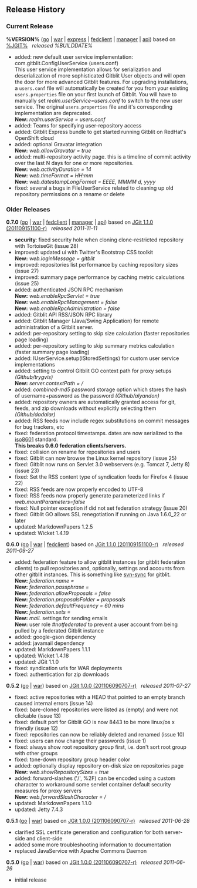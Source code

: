 ## Release History

### Current Release
**%VERSION%** ([go](http://code.google.com/p/gitblit/downloads/detail?name=%GO%) | [war](http://code.google.com/p/gitblit/downloads/detail?name=%WAR%) | [express](http://code.google.com/p/gitblit/downloads/detail?name=%EXPRESS%) | [fedclient](http://code.google.com/p/gitblit/downloads/detail?name=%FEDCLIENT%) | [manager](http://code.google.com/p/gitblit/downloads/detail?name=%MANAGER%) | [api](http://code.google.com/p/gitblit/downloads/detail?name=%API%)) based on [%JGIT%][jgit] &nbsp; *released %BUILDDATE%*

- added: new default user service implementation: com.gitblit.ConfigUserService (users.conf)  
This user service implementation allows for serialization and deserialization of more sophisticated Gitblit User objects and will open the door for more advanced Gitblit features. For upgrading installations, a `users.conf` file will automatically be created for you from your existing `users.properties` file on your first launch of Gitblit.  You will have to manually set *realm.userService=users.conf* to switch to the new user service.  The original `users.properties` file and it's corresponding implementation are deprecated.  
    **New:** *realm.userService = users.conf*
- added: Teams for specifying user-repository access
- added: Gitblit Express bundle to get started running Gitblit on RedHat's OpenShift cloud
- added: optional Gravatar integration  
    **New:** *web.allowGravatar = true*   
- added: multi-repository activity page.  this is a timeline of commit activity over the last N days for one or more repositories.  
   **New:** *web.activityDuration = 14*  
   **New:** *web.timeFormat = HH:mm*  
   **New:** *web.datestampLongFormat = EEEE, MMMM d, yyyy*  
- fixed: several a bugs in FileUserService related to cleaning up old repository permissions on a rename or delete


### Older Releases

**0.7.0** ([go](http://code.google.com/p/gitblit/downloads/detail?name=gitblit-0.7.0.zip) | [war](http://code.google.com/p/gitblit/downloads/detail?name=gitblit-0.7.0.war) | [fedclient](http://code.google.com/p/gitblit/downloads/detail?name=fedclient-0.7.0.zip) | [manager](http://code.google.com/p/gitblit/downloads/detail?name=manager-0.7.0.zip) | [api](http://code.google.com/p/gitblit/downloads/detail?name=gbapi-0.7.0.zip)) based on [JGit 1.1.0 (201109151100-r)][jgit] &nbsp; *released 2011-11-11*

- **security**: fixed security hole when cloning clone-restricted repository with TortoiseGit (issue 28)
- improved: updated ui with Twitter's Bootstrap CSS toolkit  
    **New:** *web.loginMessage = gitblit*
- improved: repositories list performance by caching repository sizes (issue 27)
- improved: summary page performance by caching metric calculations (issue 25)
- added: authenticated JSON RPC mechanism   
    **New:** *web.enableRpcServlet = true*  
    **New:** *web.enableRpcManagement = false*  
    **New:** *web.enableRpcAdministration = false*
- added: Gitblit API RSS/JSON RPC library
- added: Gitblit Manager (Java/Swing Application) for remote administration of a Gitblit server.
- added: per-repository setting to skip size calculation (faster repositories page loading)
- added: per-repository setting to skip summary metrics calculation (faster summary page loading)
- added: IUserService.setup(IStoredSettings) for custom user service implementations
- added: setting to control Gitblit GO context path for proxy setups *(Github/trygvis)*  
    **New:** *server.contextPath = /*
- added: *combined-md5* password storage option which stores the hash of username+password as the password *(Github/alyandon)*
- added: repository owners are automatically granted access for git, feeds, and zip downloads without explicitly selecting them *(Github/dadalar)*
- added: RSS feeds now include regex substitutions on commit messages for bug trackers, etc
- fixed: federation protocol timestamps.  dates are now serialized to the [iso8601](http://en.wikipedia.org/wiki/ISO_8601) standard.  
    **This breaks 0.6.0 federation clients/servers.**
- fixed: collision on rename for repositories and users
- fixed: Gitblit can now browse the Linux kernel repository (issue 25)
- fixed: Gitblit now runs on Servlet 3.0 webservers (e.g. Tomcat 7, Jetty 8) (issue 23)
- fixed: Set the RSS content type of syndication feeds for Firefox 4 (issue 22)
- fixed: RSS feeds are now properly encoded to UTF-8
- fixed: RSS feeds now properly generate parameterized links if *web.mountParameters=false*
- fixed: Null pointer exception if did not set federation strategy (issue 20)
- fixed: Gitblit GO allows SSL renegotiation if running on Java 1.6.0_22 or later
- updated: MarkdownPapers 1.2.5
- updated: Wicket 1.4.19

**0.6.0** ([go](http://code.google.com/p/gitblit/downloads/detail?name=gitblit-0.6.0.zip) | [war](http://code.google.com/p/gitblit/downloads/detail?name=gitblit-0.6.0.war) | [fedclient](http://code.google.com/p/gitblit/downloads/detail?name=fedclient-0.6.0.zip)) based on [JGit 1.1.0 (201109151100-r)][jgit] &nbsp; *released 2011-09-27*

- added: federation feature to allow gitblit instances (or gitblit federation clients) to pull repositories and, optionally, settings and accounts from other gitblit instances.  This is something like [svn-sync](http://svnbook.red-bean.com/en/1.5/svn.ref.svnsync.html) for gitblit.  
    **New:** *federation.name =*  
    **New:** *federation.passphrase =*  
    **New:** *federation.allowProposals = false*  
    **New:** *federation.proposalsFolder = proposals*  
    **New:** *federation.defaultFrequency = 60 mins*  
    **New:** *federation.sets =*  
    **New:** *mail.* settings for sending emails  
    **New:** user role *#notfederated* to prevent a user account from being pulled by a federated Gitblit instance  
- added: google-gson dependency
- added: javamail dependency
- updated: MarkdownPapers 1.1.1
- updated: Wicket 1.4.18
- updated: JGit 1.1.0
- fixed: syndication urls for WAR deployments
- fixed: authentication for zip downloads

**0.5.2** ([go](http://code.google.com/p/gitblit/downloads/detail?name=gitblit-0.5.2.zip) | [war](http://code.google.com/p/gitblit/downloads/detail?name=gitblit-0.5.2.war)) based on [JGit 1.0.0 (201106090707-r)][jgit] &nbsp; *released 2011-07-27*

- fixed: active repositories with a HEAD that pointed to an empty branch caused internal errors (issue 14)
- fixed: bare-cloned repositories were listed as (empty) and were not clickable (issue 13)
- fixed: default port for Gitblit GO is now 8443 to be more linux/os x friendly (issue 12)
- fixed: repositories can now be reliably deleted and renamed (issue 10)
- fixed: users can now change their passwords (issue 1)
- fixed: always show root repository group first, i.e. don't sort root group with other groups
- fixed: tone-down repository group header color
- added: optionally display repository on-disk size on repositories page  
    **New:** *web.showRepositorySizes = true*
- added: forward-slashes ('/', %2F) can be encoded using a custom character to workaround some servlet container default security measures for proxy servers  
    **New:** *web.forwardSlashCharacter = /*
- updated: MarkdownPapers 1.1.0
- updated: Jetty 7.4.3

**0.5.1** ([go](http://code.google.com/p/gitblit/downloads/detail?name=gitblit-0.5.1.zip) | [war](http://code.google.com/p/gitblit/downloads/detail?name=gitblit-0.5.1.war)) based on [JGit 1.0.0 (201106090707-r)][jgit] &nbsp; *released 2011-06-28*

- clarified SSL certificate generation and configuration for both server-side and client-side
- added some more troubleshooting information to documentation
- replaced JavaService with Apache Commons Daemon

**0.5.0** ([go](http://code.google.com/p/gitblit/downloads/detail?name=gitblit-0.5.0.zip) | [war](http://code.google.com/p/gitblit/downloads/detail?name=gitblit-0.5.0.war)) based on [JGit 1.0.0 (201106090707-r)][jgit] &nbsp; *released 2011-06-26*

- initial release

[jgit]: http://eclipse.org/jgit "Eclipse JGit Site"